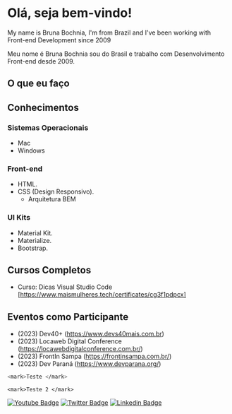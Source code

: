 # Olá, seja bem-vindo!

My name is Bruna Bochnia, I'm from Brazil and I've been working with Front-end Development since 2009

Meu nome é Bruna Bochnia sou do Brasil e trabalho com Desenvolvimento Front-end desde 2009. 

## O que eu faço

## Conhecimentos
### Sistemas Operacionais
* Mac
* Windows

### Front-end
* HTML.
* CSS (Design Responsivo).
  * Arquitetura BEM

### UI Kits
* Material Kit.
* Materialize.
* Bootstrap.

## Cursos Completos
 * Curso: Dicas Visual Studio Code [https://www.maismulheres.tech/certificates/cg3f1pdpcx]

## Eventos como Participante
  * (2023) Dev40+ (https://www.devs40mais.com.br)
  * (2023) Locaweb Digital Conference (https://locawebdigitalconference.com.br/)
  * (2023) FrontIn Sampa (https://frontinsampa.com.br/)
  * (2023) Dev Paraná (https://www.devparana.org/)
  

```sh
<mark>Teste </mark>
```

```jsh
<mark>Teste 2 </mark>
```




[![Youtube Badge](https://img.shields.io/badge/-Youtube-FF0000?style=flat-square&labelColor=FF0000&logo=youtube&logoColor=white&link=https://youtube.com/c/)](https://youtube.com/c/)
[![Twitter Badge](https://img.shields.io/badge/-Twitter-1ca0f1?style=flat-square&labelColor=1ca0f1&logo=twitter&logoColor=white&link=https://twitter.com/)](https://twitter.com/)
[![Linkedin Badge](https://img.shields.io/badge/-LinkedIn-blue?style=flat-square&logo=Linkedin&logoColor=white&link=https://www.linkedin.com/in/bruna-bochnia-a78910145/)](https://www.linkedin.com/in/bruna-bochnia-a78910145/)

